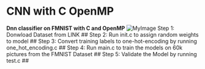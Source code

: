 # CNN with C OpenMP
**Dnn classifier on FMNIST with C and OpenMP**
![MyImage](dataset-cover.png)
 Step 1: Donwload Dataset from LINK ## 
 Step 2: Run init.c to assign random weights to model ##
 Step 3: Convert training labels to one-hot-encoding by running one_hot_encoding.c ##
 Step 4: Run main.c to train the models on 60k pictures from the FMNIST Dataset ##
 Step 5: Validate the Model by running test.c ##
